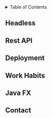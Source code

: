<!-- TABLE OF CONTENTS -->
<details>
  <summary>Table of Contents</summary>
  <ol>
    <li>
      <a href="#about-project-3">About Project 3</a>
    </li>
    <li>
      <a href="#headless-testing">Headless Testing</a>
    </li>
    <li><a href="#rest-api">Rest-API</a></li>
    <li><a href="#deployment">Deployment</a></li>
    <li><a href="#work-schedule-and-habits">Work schedule and habits</a></li>
    <li><a href="#contact">Contact</a></li>
    <li><a href="#java-fx">JavaFX</a></li>
  </ol>
</details>

<!-- ABOUT PROJECT 3 -->



<!-- HEADLESS TESTING-->

## Headless

<!-- REST API -->

## Rest API

<!-- DEPLOYMENT-->

## Deployment

<!-- WORK SCHEDULE AND HABITS-->

## Work Habits

<!-- JAVA FX-->

## Java FX

<!-- CONTACT -->

## Contact 